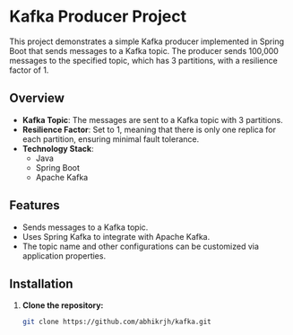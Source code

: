 # Kafka Producer Project

This project demonstrates a simple Kafka producer implemented in Spring Boot that sends messages to a Kafka topic. The producer sends 100,000 messages to the specified topic, which has 3 partitions, with a resilience factor of 1.

## Overview

- **Kafka Topic**: The messages are sent to a Kafka topic with 3 partitions.
- **Resilience Factor**: Set to 1, meaning that there is only one replica for each partition, ensuring minimal fault tolerance.
- **Technology Stack**:
    - Java
    - Spring Boot
    - Apache Kafka

## Features

- Sends messages to a Kafka topic.
- Uses Spring Kafka to integrate with Apache Kafka.
- The topic name and other configurations can be customized via application properties.

## Installation

1. **Clone the repository:**
   ```bash
   git clone https://github.com/abhikrjh/kafka.git
